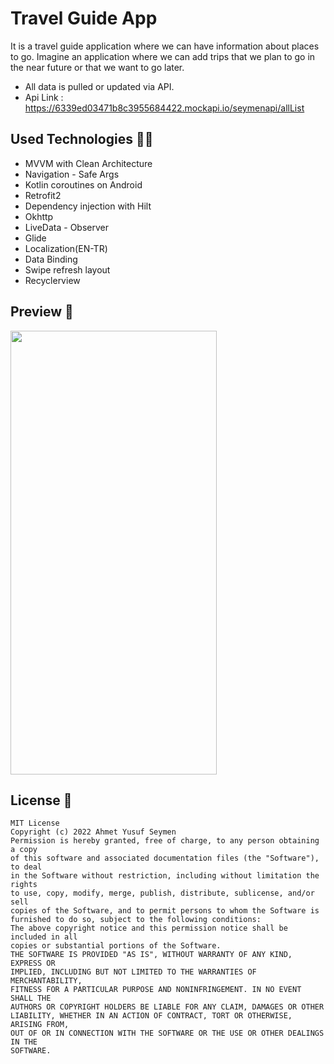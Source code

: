 # Travel Guide App
It is a travel guide application where we can have information about places to go. Imagine an application where we can add trips that we plan to go in the near future or that we want to go later.
 - All data is pulled or updated via API.
 - Api Link : https://6339ed03471b8c3955684422.mockapi.io/seymenapi/allList

## Used Technologies 👨‍💻
 - MVVM with Clean Architecture
 - Navigation - Safe Args
 - Kotlin coroutines on Android
 - Retrofit2
 - Dependency injection with Hilt
 - Okhttp
 - LiveData - Observer
 - Glide
 - Localization(EN-TR)
 - Data Binding
 - Swipe refresh layout
 - Recyclerview
 
 ## Preview 🎥
 <img src ="https://user-images.githubusercontent.com/55987416/194783611-478f2321-7093-47d3-8ab6-4ab9063c3573.mp4" width = 330 height = 710/>
 
 ## License 📝

```
MIT License
Copyright (c) 2022 Ahmet Yusuf Seymen
Permission is hereby granted, free of charge, to any person obtaining a copy
of this software and associated documentation files (the "Software"), to deal
in the Software without restriction, including without limitation the rights
to use, copy, modify, merge, publish, distribute, sublicense, and/or sell
copies of the Software, and to permit persons to whom the Software is
furnished to do so, subject to the following conditions:
The above copyright notice and this permission notice shall be included in all
copies or substantial portions of the Software.
THE SOFTWARE IS PROVIDED "AS IS", WITHOUT WARRANTY OF ANY KIND, EXPRESS OR
IMPLIED, INCLUDING BUT NOT LIMITED TO THE WARRANTIES OF MERCHANTABILITY,
FITNESS FOR A PARTICULAR PURPOSE AND NONINFRINGEMENT. IN NO EVENT SHALL THE
AUTHORS OR COPYRIGHT HOLDERS BE LIABLE FOR ANY CLAIM, DAMAGES OR OTHER
LIABILITY, WHETHER IN AN ACTION OF CONTRACT, TORT OR OTHERWISE, ARISING FROM,
OUT OF OR IN CONNECTION WITH THE SOFTWARE OR THE USE OR OTHER DEALINGS IN THE
SOFTWARE.
```
